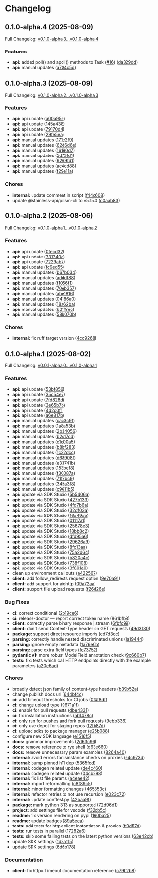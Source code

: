 # Changelog

## 0.1.0-alpha.4 (2025-08-09)

Full Changelog: [v0.1.0-alpha.3...v0.1.0-alpha.4](https://github.com/lumina-ai-inc/chunkr-python/compare/v0.1.0-alpha.3...v0.1.0-alpha.4)

### Features

* **api:** added poll() and apoll() methods to Task ([#16](https://github.com/lumina-ai-inc/chunkr-python/issues/16)) ([da329dd](https://github.com/lumina-ai-inc/chunkr-python/commit/da329dda8ac0818e2b770e156b6b69456a5cfc72))
* **api:** manual updates ([a704c5d](https://github.com/lumina-ai-inc/chunkr-python/commit/a704c5deed4c91af239afb58fce99091f8784210))

## 0.1.0-alpha.3 (2025-08-09)

Full Changelog: [v0.1.0-alpha.2...v0.1.0-alpha.3](https://github.com/lumina-ai-inc/chunkr-python/compare/v0.1.0-alpha.2...v0.1.0-alpha.3)

### Features

* **api:** api update ([a00a95e](https://github.com/lumina-ai-inc/chunkr-python/commit/a00a95ec22d7141e9139dcdeac65f882e9be0d39))
* **api:** api update ([145a438](https://github.com/lumina-ai-inc/chunkr-python/commit/145a43891e138f9b986815b105ce65ea2ebaaf17))
* **api:** api update ([79170d4](https://github.com/lumina-ai-inc/chunkr-python/commit/79170d4b086300e3beb6cb536c574ba889164ee2))
* **api:** api update ([29fe5ea](https://github.com/lumina-ai-inc/chunkr-python/commit/29fe5ea3cc4de3c097ea446927bc499848cd5a2d))
* **api:** manual updates ([171e2f9](https://github.com/lumina-ai-inc/chunkr-python/commit/171e2f9046863086957002cb2eb77e726b2cac6e))
* **api:** manual updates ([62d6d6e](https://github.com/lumina-ai-inc/chunkr-python/commit/62d6d6e39eb6b5a5dde6c2e2e9f5caa4a01c2828))
* **api:** manual updates ([16190d7](https://github.com/lumina-ai-inc/chunkr-python/commit/16190d7c726aad97a749e3c606fa412f4f5fd191))
* **api:** manual updates ([5d73fd1](https://github.com/lumina-ai-inc/chunkr-python/commit/5d73fd1fd0368c56777a69992c302d5ee088a8f1))
* **api:** manual updates ([9269fd1](https://github.com/lumina-ai-inc/chunkr-python/commit/9269fd1f81567aa69a17a4d4b01adad8d2866e3b))
* **api:** manual updates ([ac4cd88](https://github.com/lumina-ai-inc/chunkr-python/commit/ac4cd883378d3f4fb89df50fc4eac8d94655648d))
* **api:** manual updates ([f29e11a](https://github.com/lumina-ai-inc/chunkr-python/commit/f29e11ad5014311faba9162e70a6aae40003c994))


### Chores

* **internal:** update comment in script ([f44c608](https://github.com/lumina-ai-inc/chunkr-python/commit/f44c60889e1b26b85c142aa318a6f7801ae87241))
* update @stainless-api/prism-cli to v5.15.0 ([c0aab83](https://github.com/lumina-ai-inc/chunkr-python/commit/c0aab83a4ea61ea57f0424b05f19bbf46efb6ca0))

## 0.1.0-alpha.2 (2025-08-06)

Full Changelog: [v0.1.0-alpha.1...v0.1.0-alpha.2](https://github.com/lumina-ai-inc/chunkr-python/compare/v0.1.0-alpha.1...v0.1.0-alpha.2)

### Features

* **api:** api update ([0fecd32](https://github.com/lumina-ai-inc/chunkr-python/commit/0fecd326e2d842b190ce44ec82d51239a3b84057))
* **api:** api update ([331340c](https://github.com/lumina-ai-inc/chunkr-python/commit/331340c652dcebb1b078588b26345ab75092921f))
* **api:** api update ([7229ab7](https://github.com/lumina-ai-inc/chunkr-python/commit/7229ab796aa18fc68f236cee9a0360ed47b7fa67))
* **api:** api update ([fc9ed55](https://github.com/lumina-ai-inc/chunkr-python/commit/fc9ed5595c91648f109a494b4ef793399cd3ba9d))
* **api:** manual updates ([b67b034](https://github.com/lumina-ai-inc/chunkr-python/commit/b67b0341284647b84648f302d1e5d7699b8d294b))
* **api:** manual updates ([adddf88](https://github.com/lumina-ai-inc/chunkr-python/commit/adddf889f3623abbaeb1c076b9d8db552a1ccad4))
* **api:** manual updates ([f1056f1](https://github.com/lumina-ai-inc/chunkr-python/commit/f1056f16e3e9bbf48fcdcef9e56bb353235be7ce))
* **api:** manual updates ([70eb357](https://github.com/lumina-ai-inc/chunkr-python/commit/70eb35747065a3600858de7011796bb1e40aadb7))
* **api:** manual updates ([abe1816](https://github.com/lumina-ai-inc/chunkr-python/commit/abe1816bf894ea26b564da8f733e9a89fb75b6dd))
* **api:** manual updates ([04186a0](https://github.com/lumina-ai-inc/chunkr-python/commit/04186a0659ed1612e58db04b6c51670c1aafd294))
* **api:** manual updates ([18a62ba](https://github.com/lumina-ai-inc/chunkr-python/commit/18a62ba7f086911564012746e12eae0f20134e6f))
* **api:** manual updates ([b21f8ec](https://github.com/lumina-ai-inc/chunkr-python/commit/b21f8ec54074fc404518d50ddaf559d6023427ab))
* **api:** manual updates ([58b070b](https://github.com/lumina-ai-inc/chunkr-python/commit/58b070b62c29886fc3505d7621d3515a6320107a))


### Chores

* **internal:** fix ruff target version ([4cc9268](https://github.com/lumina-ai-inc/chunkr-python/commit/4cc926883ade8493021cbaaf1764c4f9f942c26e))

## 0.1.0-alpha.1 (2025-08-02)

Full Changelog: [v0.0.1-alpha.0...v0.1.0-alpha.1](https://github.com/lumina-ai-inc/chunkr-python/compare/v0.0.1-alpha.0...v0.1.0-alpha.1)

### Features

* **api:** api update ([53bf856](https://github.com/lumina-ai-inc/chunkr-python/commit/53bf856eadb723185a699daf87617151667bcde5))
* **api:** api update ([35c54e7](https://github.com/lumina-ai-inc/chunkr-python/commit/35c54e70d3e813df3d4d79fa4e7000cfcce96c94))
* **api:** api update ([7fd828d](https://github.com/lumina-ai-inc/chunkr-python/commit/7fd828d26e60c2c8f89ea93d8a0c30bbb52da09a))
* **api:** api update ([3e65b7b](https://github.com/lumina-ai-inc/chunkr-python/commit/3e65b7b6164b07af49f3c5da59ed9c2366fe1608))
* **api:** api update ([4d2c0f1](https://github.com/lumina-ai-inc/chunkr-python/commit/4d2c0f176a155b2b651f2e3adfa8bd27c292763e))
* **api:** api update ([a6e817b](https://github.com/lumina-ai-inc/chunkr-python/commit/a6e817b9ced2bb816fb3175a3ede2888cd009f06))
* **api:** manual updates ([caa3c9f](https://github.com/lumina-ai-inc/chunkr-python/commit/caa3c9f4291d1bf4070a4addb63ef2c13b551eaf))
* **api:** manual updates ([1a8a53b](https://github.com/lumina-ai-inc/chunkr-python/commit/1a8a53b0e89853843ff7cf3ca5bccae3964d16bb))
* **api:** manual updates ([2b34056](https://github.com/lumina-ai-inc/chunkr-python/commit/2b340568288501f282e6c04fe4fc0bc477945d67))
* **api:** manual updates ([b2c17cd](https://github.com/lumina-ai-inc/chunkr-python/commit/b2c17cda09f9a5621cbc1c3c4d9e3e072b3e2ee2))
* **api:** manual updates ([c1e00a5](https://github.com/lumina-ai-inc/chunkr-python/commit/c1e00a53d71997352fd14d8137f231f258544828))
* **api:** manual updates ([b8bf283](https://github.com/lumina-ai-inc/chunkr-python/commit/b8bf2837e4405341f54ebe0972c003b6c7ca46b4))
* **api:** manual updates ([1c32dcc](https://github.com/lumina-ai-inc/chunkr-python/commit/1c32dcc8972884406dcb03d8d082acefccbb35f8))
* **api:** manual updates ([d68908f](https://github.com/lumina-ai-inc/chunkr-python/commit/d68908f330f24eaebbbf53bf8d2fdf064e3a4a89))
* **api:** manual updates ([e33741b](https://github.com/lumina-ai-inc/chunkr-python/commit/e33741b8d1a804f66c404d7d850c52aa7b8bf0f2))
* **api:** manual updates ([153bef8](https://github.com/lumina-ai-inc/chunkr-python/commit/153bef889edc2ab5de329d629b1eedf2ac0c7a2e))
* **api:** manual updates ([f30087a](https://github.com/lumina-ai-inc/chunkr-python/commit/f30087a85cae76199b3e839d43ccf9f3ac717311))
* **api:** manual updates ([71f7bc9](https://github.com/lumina-ai-inc/chunkr-python/commit/71f7bc93e0e5a6e9c69d6f8c1e5bcf9fb78b6d02))
* **api:** manual updates ([345a3f8](https://github.com/lumina-ai-inc/chunkr-python/commit/345a3f8316c4bfb4818c35297f40e968366a8964))
* **api:** manual updates ([c9611b5](https://github.com/lumina-ai-inc/chunkr-python/commit/c9611b50cb83c75e8b3d9dfeda8d042a78ed976e))
* **api:** update via SDK Studio ([5b5406a](https://github.com/lumina-ai-inc/chunkr-python/commit/5b5406a5d04b46252725e9b4d522e49f5e7cad71))
* **api:** update via SDK Studio ([427b133](https://github.com/lumina-ai-inc/chunkr-python/commit/427b133e1d19842650c5fae3c32821fe4019fcf8))
* **api:** update via SDK Studio ([4fd7b6a](https://github.com/lumina-ai-inc/chunkr-python/commit/4fd7b6a5a96623ad797262a3778a1f73e812812b))
* **api:** update via SDK Studio ([32df03a](https://github.com/lumina-ai-inc/chunkr-python/commit/32df03a3ce25590a257334f690fc665393f22b21))
* **api:** update via SDK Studio ([16a49ab](https://github.com/lumina-ai-inc/chunkr-python/commit/16a49ab4310999ab8beddb4eae82d07dd3b4820c))
* **api:** update via SDK Studio ([01117a1](https://github.com/lumina-ai-inc/chunkr-python/commit/01117a1a1d981d8934c5f940253b9fdfc2b84397))
* **api:** update via SDK Studio ([25678e3](https://github.com/lumina-ai-inc/chunkr-python/commit/25678e30be59568a0f40b4544f877cbce70d2fc8))
* **api:** update via SDK Studio ([18bb8c2](https://github.com/lumina-ai-inc/chunkr-python/commit/18bb8c288f465a3552d490430ce885f334254b3d))
* **api:** update via SDK Studio ([dfd95a6](https://github.com/lumina-ai-inc/chunkr-python/commit/dfd95a6a34b564b470661e85c7a699b041207094))
* **api:** update via SDK Studio ([29626a9](https://github.com/lumina-ai-inc/chunkr-python/commit/29626a9e90b8cf57ee87138517b9ee3c8f25615d))
* **api:** update via SDK Studio ([8fc13aa](https://github.com/lumina-ai-inc/chunkr-python/commit/8fc13aa8d984e23bf8bbfe35f107b63812c9349d))
* **api:** update via SDK Studio ([75a2d64](https://github.com/lumina-ai-inc/chunkr-python/commit/75a2d64a2b993bab4e740139d961d2a260074d45))
* **api:** update via SDK Studio ([b820a4c](https://github.com/lumina-ai-inc/chunkr-python/commit/b820a4c786d2d0ab1316c016d47defcc4a603f59))
* **api:** update via SDK Studio ([738f108](https://github.com/lumina-ai-inc/chunkr-python/commit/738f108819871ca6981f26ed67b81524e2e636ba))
* **api:** update via SDK Studio ([3f601a0](https://github.com/lumina-ai-inc/chunkr-python/commit/3f601a0ddcecb7408602fea185427128f99649b0))
* clean up environment call outs ([a422567](https://github.com/lumina-ai-inc/chunkr-python/commit/a422567171c96bb43d2447c22fb34b4ce3ab88c6))
* **client:** add follow_redirects request option ([9e70a91](https://github.com/lumina-ai-inc/chunkr-python/commit/9e70a91781853c47e7ea4101580dd44511920719))
* **client:** add support for aiohttp ([09a72aa](https://github.com/lumina-ai-inc/chunkr-python/commit/09a72aa924371fd5b955981faeac4ded7a08c095))
* **client:** support file upload requests ([f26d26e](https://github.com/lumina-ai-inc/chunkr-python/commit/f26d26e3001ba26b0e30dfa13eb58f4cb082dcc2))


### Bug Fixes

* **ci:** correct conditional ([2b19ce6](https://github.com/lumina-ai-inc/chunkr-python/commit/2b19ce6c2fa1771bb66883650bfc9599f4628eea))
* **ci:** release-doctor — report correct token name ([861bfb8](https://github.com/lumina-ai-inc/chunkr-python/commit/861bfb8a7d53723bf22562ea1a97bcccd6f5715d))
* **client:** correctly parse binary response | stream ([6fbfc99](https://github.com/lumina-ai-inc/chunkr-python/commit/6fbfc9920893932d9eb97486ada124069d2d3fe0))
* **client:** don't send Content-Type header on GET requests ([49d3130](https://github.com/lumina-ai-inc/chunkr-python/commit/49d3130a6eb79bf59f1599db0cfbbac5921ec198))
* **package:** support direct resource imports ([cd7d3cc](https://github.com/lumina-ai-inc/chunkr-python/commit/cd7d3cc48f67b86a2387eda0f4469baaad938b91))
* **parsing:** correctly handle nested discriminated unions ([1a19444](https://github.com/lumina-ai-inc/chunkr-python/commit/1a194443eba63f195abd2c13b1f69c365662b558))
* **parsing:** ignore empty metadata ([1a76e0b](https://github.com/lumina-ai-inc/chunkr-python/commit/1a76e0bdae606ae30b6c2e5a270e437bbbcad074))
* **parsing:** parse extra field types ([fc73752](https://github.com/lumina-ai-inc/chunkr-python/commit/fc737529ccb8ddc82a329c1e2cc642351ff0a345))
* **pydantic v1:** more robust ModelField.annotation check ([9c660b7](https://github.com/lumina-ai-inc/chunkr-python/commit/9c660b7a10c70db1cf5273618000f1a6e885838a))
* **tests:** fix: tests which call HTTP endpoints directly with the example parameters ([a20e6ad](https://github.com/lumina-ai-inc/chunkr-python/commit/a20e6ad8bead160501151e491498ca3ec6e0d0fd))


### Chores

* broadly detect json family of content-type headers ([b39b52a](https://github.com/lumina-ai-inc/chunkr-python/commit/b39b52af715e2d5ccdf02a7027768168a3fbb698))
* change publish docs url ([644bf4c](https://github.com/lumina-ai-inc/chunkr-python/commit/644bf4cee929036a455d0e650f6809a65363dc61))
* **ci:** add timeout thresholds for CI jobs ([0f4f8df](https://github.com/lumina-ai-inc/chunkr-python/commit/0f4f8df352e192049b028025309c1513f219695f))
* **ci:** change upload type ([9671a1f](https://github.com/lumina-ai-inc/chunkr-python/commit/9671a1fcccc48ef7053c1ae2ae85dc6ddcda4f3a))
* **ci:** enable for pull requests ([dbe4331](https://github.com/lumina-ai-inc/chunkr-python/commit/dbe43311246f5044d2e457fbf3c2c57a66bb5235))
* **ci:** fix installation instructions ([ab1478c](https://github.com/lumina-ai-inc/chunkr-python/commit/ab1478c420f156e91f36c90c8bf8cf80b3a0bd3f))
* **ci:** only run for pushes and fork pull requests ([9ebb336](https://github.com/lumina-ai-inc/chunkr-python/commit/9ebb33673c5681deb1ef456409dce690229b4007))
* **ci:** only use depot for staging repos ([f2fb87d](https://github.com/lumina-ai-inc/chunkr-python/commit/f2fb87dbd4e1fb430b631bb23af87db93bf48ded))
* **ci:** upload sdks to package manager ([e26b088](https://github.com/lumina-ai-inc/chunkr-python/commit/e26b088e30d819038eaf517d43068b2fc774e4d1))
* configure new SDK language ([e1516f5](https://github.com/lumina-ai-inc/chunkr-python/commit/e1516f5dc81ffb16eab02f11a0de6255f6af830e))
* **docs:** grammar improvements ([2d63c96](https://github.com/lumina-ai-inc/chunkr-python/commit/2d63c96c2d2d7991d54a1e542b8213a03de48ab4))
* **docs:** remove reference to rye shell ([d63e660](https://github.com/lumina-ai-inc/chunkr-python/commit/d63e660b5253dbe14f02d1d633bf4a8c31afdbb0))
* **docs:** remove unnecessary param examples ([8264a40](https://github.com/lumina-ai-inc/chunkr-python/commit/8264a40f544733847f670e1be2388ae154ae795f))
* **internal:** avoid errors for isinstance checks on proxies ([e4c973d](https://github.com/lumina-ai-inc/chunkr-python/commit/e4c973d5acefa4682453a517ba2bd831f6ae54b7))
* **internal:** bump pinned h11 dep ([5365fcd](https://github.com/lumina-ai-inc/chunkr-python/commit/5365fcdbd85c310e2e6edab68b3bc6d0e3df2621))
* **internal:** codegen related update ([de4c460](https://github.com/lumina-ai-inc/chunkr-python/commit/de4c4604cdfd55825ca5bc3687f221e7f51d02ae))
* **internal:** codegen related update ([04cb398](https://github.com/lumina-ai-inc/chunkr-python/commit/04cb39805fd127ce29c20aec835f46271bee8d5f))
* **internal:** fix list file params ([a4eae42](https://github.com/lumina-ai-inc/chunkr-python/commit/a4eae420c17341a27121e578835d450587d50e50))
* **internal:** import reformatting ([c8f89c5](https://github.com/lumina-ai-inc/chunkr-python/commit/c8f89c54482367180766b79aa367f9153c638a4b))
* **internal:** minor formatting changes ([465853c](https://github.com/lumina-ai-inc/chunkr-python/commit/465853cfb7e242c3c93f1944357a9197a4b9297a))
* **internal:** refactor retries to not use recursion ([e023c72](https://github.com/lumina-ai-inc/chunkr-python/commit/e023c72658c1b934494d5f33e5dc0959a27130ef))
* **internal:** update conftest.py ([42baa9f](https://github.com/lumina-ai-inc/chunkr-python/commit/42baa9f8ec4e3e20fb38fbdf11ad78ab5d6e45da))
* **package:** mark python 3.13 as supported ([72d96d1](https://github.com/lumina-ai-inc/chunkr-python/commit/72d96d1a11d1e2f11160a0cfd93af395acea4498))
* **project:** add settings file for vscode ([f32cb5c](https://github.com/lumina-ai-inc/chunkr-python/commit/f32cb5cdfc1f2ea05e884ef07cba906556a4858f))
* **readme:** fix version rendering on pypi ([160ba25](https://github.com/lumina-ai-inc/chunkr-python/commit/160ba2564e982fdad06b07e4bf522c77ec59f40a))
* **readme:** update badges ([89a5eca](https://github.com/lumina-ai-inc/chunkr-python/commit/89a5eca86df4eaeb907608bdd607cb5fe7bda3a3))
* **tests:** add tests for httpx client instantiation & proxies ([ff9d57d](https://github.com/lumina-ai-inc/chunkr-python/commit/ff9d57d1d8de06da1fc88b77464f2e98f55c785d))
* **tests:** run tests in parallel ([17282a6](https://github.com/lumina-ai-inc/chunkr-python/commit/17282a6ed6794d5351a8d2061ed01e77729ef4c2))
* **tests:** skip some failing tests on the latest python versions ([63e42cb](https://github.com/lumina-ai-inc/chunkr-python/commit/63e42cb4320fc9f0e4660b0c05cb3cc8b0c4c3e8))
* update SDK settings ([1d3a115](https://github.com/lumina-ai-inc/chunkr-python/commit/1d3a115d7ea52be7858822a3b29034b0c9c618a9))
* update SDK settings ([6d6b178](https://github.com/lumina-ai-inc/chunkr-python/commit/6d6b178b8b203fab3fe19965482f3dedb881715f))


### Documentation

* **client:** fix httpx.Timeout documentation reference ([c79b2b8](https://github.com/lumina-ai-inc/chunkr-python/commit/c79b2b8061c1555fee945ac4f22796c2d0ea451e))
